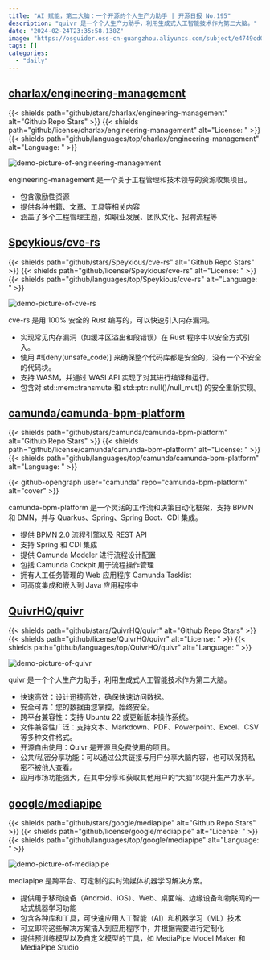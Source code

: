 ```yaml
---
title: "AI 赋能，第二大脑：一个开源的个人生产力助手 | 开源日报 No.195"
description: "quivr 是一个个人生产力助手，利用生成式人工智能技术作为第二大脑。"
date: "2024-02-24T23:35:58.138Z"
image: "https://osguider.oss-cn-guangzhou.aliyuncs.com/subject/e4749cd016683188d4c62fbc71f53345.png"
tags: []
categories:
  - "daily"
---
```


## [charlax/engineering-management](https://github.com/charlax/engineering-management)

{{< shields path="github/stars/charlax/engineering-management" alt="Github Repo Stars" >}} {{< shields path="github/license/charlax/engineering-management" alt="License: " >}} {{< shields path="github/languages/top/charlax/engineering-management" alt="Language: " >}}

![demo-picture-of-engineering-management](https://static.osguider.com/subject/github/charlax/engineering-management/d58a0e5ceb48d006829285dd726e9622.gif)

engineering-management 是一个关于工程管理和技术领导的资源收集项目。

- 包含激励性资源
- 提供各种书籍、文章、工具等相关内容
- 涵盖了多个工程管理主题，如职业发展、团队文化、招聘流程等
  
## [Speykious/cve-rs](https://github.com/Speykious/cve-rs)

{{< shields path="github/stars/Speykious/cve-rs" alt="Github Repo Stars" >}} {{< shields path="github/license/Speykious/cve-rs" alt="License: " >}} {{< shields path="github/languages/top/Speykious/cve-rs" alt="Language: " >}}

![demo-picture-of-cve-rs](https://static.osguider.com/subject/github/Speykious/cve-rs/978dcb385f16e3e8fef78df1fbf61e8c.png)

cve-rs 是用 100% 安全的 Rust 编写的，可以快速引入内存漏洞。

- 实现常见内存漏洞（如缓冲区溢出和段错误）在 Rust 程序中以安全方式引入。
- 使用 #![deny(unsafe_code)] 来确保整个代码库都是安全的，没有一个不安全的代码块。
- 支持 WASM，并通过 WASI API 实现了对其进行编译和运行。
- 包含对 std::mem::transmute 和 std::ptr::null()/null_mut() 的安全重新实现。
  
## [camunda/camunda-bpm-platform](https://github.com/camunda/camunda-bpm-platform)

{{< shields path="github/stars/camunda/camunda-bpm-platform" alt="Github Repo Stars" >}} {{< shields path="github/license/camunda/camunda-bpm-platform" alt="License: " >}} {{< shields path="github/languages/top/camunda/camunda-bpm-platform" alt="Language: " >}}

{{< github-opengraph user="camunda" repo="camunda-bpm-platform" alt="cover" >}}

camunda-bpm-platform 是一个灵活的工作流和决策自动化框架，支持 BPMN 和 DMN，并与 Quarkus、Spring、Spring Boot、CDI 集成。

- 提供 BPMN 2.0 流程引擎以及 REST API
- 支持 Spring 和 CDI 集成
- 提供 Camunda Modeler 进行流程设计配置
- 包括 Camunda Cockpit 用于流程操作管理
- 拥有人工任务管理的 Web 应用程序 Camunda Tasklist
- 可高度集成和嵌入到 Java 应用程序中
  
## [QuivrHQ/quivr](https://github.com/QuivrHQ/quivr)

{{< shields path="github/stars/QuivrHQ/quivr" alt="Github Repo Stars" >}} {{< shields path="github/license/QuivrHQ/quivr" alt="License: " >}} {{< shields path="github/languages/top/QuivrHQ/quivr" alt="Language: " >}}

![demo-picture-of-quivr](https://static.osguider.com/subject/github/QuivrHQ/quivr/bb861ab196ee634e4367857d3957de72.png)

quivr 是一个个人生产力助手，利用生成式人工智能技术作为第二大脑。

- 快速高效：设计迅捷高效，确保快速访问数据。
- 安全可靠：您的数据由您掌控，始终安全。
- 跨平台兼容性：支持 Ubuntu 22 或更新版本操作系统。
- 文件兼容性广泛：支持文本、Markdown、PDF、Powerpoint、Excel、CSV 等多种文件格式。
- 开源自由使用：Quivr 是开源且免费使用的项目。
- 公共/私密分享功能：可以通过公共链接与用户分享大脑内容，也可以保持私密不被他人查看。
- 应用市场功能强大，在其中分享和获取其他用户的“大脑”以提升生产力水平。
  
## [google/mediapipe](https://github.com/google/mediapipe)

{{< shields path="github/stars/google/mediapipe" alt="Github Repo Stars" >}} {{< shields path="github/license/google/mediapipe" alt="License: " >}} {{< shields path="github/languages/top/google/mediapipe" alt="Language: " >}}

![demo-picture-of-mediapipe](https://static.osguider.com/subject/github/google/mediapipe/9a158c49a9e6d9fd0bca7b863f63c4a9.png)

mediapipe 是跨平台、可定制的实时流媒体机器学习解决方案。

- 提供用于移动设备（Android、iOS）、Web、桌面端、边缘设备和物联网的一站式机器学习功能
- 包含各种库和工具，可快速应用人工智能（AI）和机器学习（ML）技术
- 可立即将这些解决方案插入到应用程序中，并根据需要进行定制化
- 提供预训练模型以及自定义模型的工具，如 MediaPipe Model Maker 和 MediaPipe Studio
  
